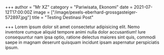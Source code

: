 +++
author = "Mr XZ"
category = "Pariwisata, Ekonomi"
date = 2021-07-12T17:00:00Z
image = ["/image/pexels-eberhard-grossgasteiger-572897.jpg"]
title = "Testing Destinasi Post"

+++
Lorem ipsum dolor sit amet consectetur adipisicing elit. Nemo inventore cumque aliquid tempore animi nulla dolor accusantium! Iure consequuntur nam ipsa optio, ratione delectus maiores sint quis, commodi saepe in magnam deserunt quisquam incidunt ipsam aspernatur perspiciatis ipsum.